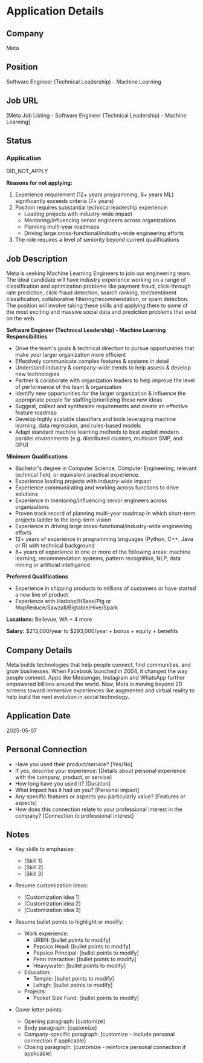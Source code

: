 # Application Details

## Company
Meta

## Position
Software Engineer (Technical Leadership) - Machine Learning

## Job URL
[Meta Job Listing - Software Engineer (Technical Leadership) - Machine Learning]

## Status
### Application
DID_NOT_APPLY

**Reasons for not applying:**
1. Experience requirement (12+ years programming, 8+ years ML) significantly exceeds criteria (7+ years)
2. Position requires substantial technical leadership experience:
   - Leading projects with industry-wide impact
   - Mentoring/influencing senior engineers across organizations
   - Planning multi-year roadmaps
   - Driving large cross-functional/industry-wide engineering efforts
3. The role requires a level of seniority beyond current qualifications

## Job Description
Meta is seeking Machine Learning Engineers to join our engineering team. The ideal candidate will have industry experience working on a range of classification and optimization problems like payment fraud, click-through rate prediction, click-fraud detection, search ranking, text/sentiment classification, collaborative filtering/recommendation, or spam detection. The position will involve taking these skills and applying them to some of the most exciting and massive social data and prediction problems that exist on the web.

**Software Engineer (Technical Leadership) - Machine Learning Responsibilities**
- Drive the team's goals & technical direction to pursue opportunities that make your larger organization more efficient
- Effectively communicate complex features & systems in detail
- Understand industry & company-wide trends to help assess & develop new technologies
- Partner & collaborate with organization leaders to help improve the level of performance of the team & organization
- Identify new opportunities for the larger organization & influence the appropriate people for staffing/prioritizing these new ideas
- Suggest, collect and synthesize requirements and create an effective feature roadmap
- Develop highly scalable classifiers and tools leveraging machine learning, data regression, and rules-based models
- Adapt standard machine learning methods to best exploit modern parallel environments (e.g. distributed clusters, multicore SMP, and GPU)

**Minimum Qualifications**
- Bachelor's degree in Computer Science, Computer Engineering, relevant technical field, or equivalent practical experience.
- Experience leading projects with industry-wide impact
- Experience communicating and working across functions to drive solutions
- Experience in mentoring/influencing senior engineers across organizations
- Proven track record of planning multi-year roadmap in which short-term projects ladder to the long-term vision
- Experience in driving large cross-functional/industry-wide engineering efforts
- 12+ years of experience in programming languages (Python, C++, Java or R) with technical background
- 8+ years of experience in one or more of the following areas: machine learning, recommendation systems, pattern recognition, NLP, data mining or artificial intelligence

**Preferred Qualifications**
- Experience in shipping products to millions of customers or have started a new line of product
- Experience with Hadoop/HBase/Pig or MapReduce/Sawzall/Bigtable/Hive/Spark

**Locations:** Bellevue, WA + 4 more

**Salary:** $213,000/year to $293,000/year + bonus + equity + benefits

## Company Details
Meta builds technologies that help people connect, find communities, and grow businesses. When Facebook launched in 2004, it changed the way people connect. Apps like Messenger, Instagram and WhatsApp further empowered billions around the world. Now, Meta is moving beyond 2D screens toward immersive experiences like augmented and virtual reality to help build the next evolution in social technology.

## Application Date
2025-05-07

## Personal Connection
- Have you used their product/service? [Yes/No]
- If yes, describe your experience: [Details about personal experience with the company, product, or service]
- How long have you used it? [Duration]
- What impact has it had on you? [Personal impact]
- Any specific features or aspects you particularly value? [Features or aspects]
- How does this connection relate to your professional interest in the company? [Connection to professional interest]

## Notes
- Key skills to emphasize:
  - [Skill 1]
  - [Skill 2]
  - [Skill 3]

- Resume customization ideas:
  - [Customization idea 1]
  - [Customization idea 2]
  - [Customization idea 3]
  
- Resume bullet points to highlight or modify:
  - Work experience:
    - URBN: [bullet points to modify]
    - Pepsico Head: [bullet points to modify]
    - Pepsico Principal: [bullet points to modify]
    - Penn Interactive: [bullet points to modify]
    - Heavywater: [bullet points to modify]
  - Education:
    - Temple: [bullet points to modify]
    - Lehigh: [bullet points to modify]
  - Projects:
    - Pocket Size Fund: [bullet points to modify]

- Cover letter points:
  - Opening paragraph: [customize]
  - Body paragraph: [customize]
  - Company-specific paragraph: [customize - include personal connection if applicable]
  - Closing paragraph: [customize - reinforce personal connection if applicable]
